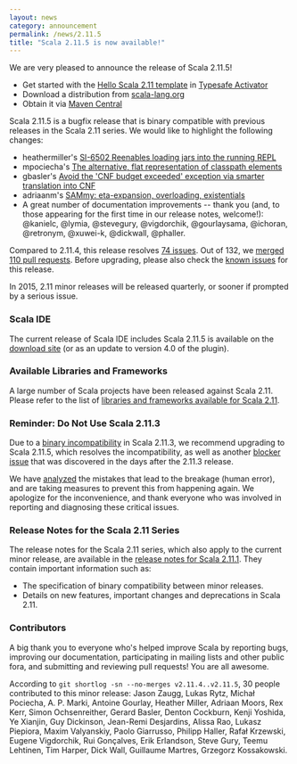 ```yaml
---
layout: news
category: announcement
permalink: /news/2.11.5
title: "Scala 2.11.5 is now available!"
---
```

We are very pleased to announce the release of Scala 2.11.5!

* Get started with the [Hello Scala 2.11 template](https://typesafe.com/activator/template/hello-scala-2_11) in [Typesafe Activator](https://typesafe.com/platform/getstarted)
* Download a distribution from [scala-lang.org](http://scala-lang.org/download/2.11.5.html)
* Obtain it via [Maven Central](http://search.maven.org/#search%7Cga%7C1%7Cg%3A%22org.scala-lang%22%20AND%20v%3A%222.11.5%22)

Scala 2.11.5 is a bugfix release that is binary compatible with previous releases in the Scala 2.11 series. We would like to highlight the following changes:

 - heathermiller's [SI-6502 Reenables loading jars into the running REPL](https://github.com/scala/scala/pull/4051)
 - mpociecha's [The alternative, flat representation of classpath elements](https://github.com/scala/scala/pull/4176)
 - gbasler's [Avoid the 'CNF budget exceeded' exception via smarter translation into CNF](https://github.com/scala/scala/pull/4078)
 - adriaanm's [SAMmy: eta-expansion, overloading, existentials](https://github.com/scala/scala/pull/4101)
 - A great number of documentation improvements -- thank you (and, to those appearing for the first time in our release notes, welcome!): @kanielc, @lymia, @stevegury, @vigdorchik, @gourlaysama, @ichoran, @retronym, @xuwei-k, @dickwall, @phaller.

Compared to 2.11.4, this release resolves [74 issues](https://issues.scala-lang.org/issues/?jql=project%20%3D%20SI%20AND%20resolution%20%3D%20Fixed%20AND%20fixVersion%20in%20%28%22Scala%202.11.5%22%29%20ORDER%20BY%20component%20ASC%2C%20priority%20DESC). Out of 132, we [merged 110 pull requests](https://github.com/scala/scala/pulls?q=is%3Apr+is%3Amerged+milestone%3A2.11.5). Before upgrading, please also check the [known issues](https://issues.scala-lang.org/issues/?jql=project%20%3D%20SI%20AND%20status%3Dopen%20AND%20affectedVersion%20%3D%20%22Scala%202.11.5%22%20and%20fixVersion%20%3E%3D%20%22Scala%202.11.5%22%20ORDER%20BY%20component%20ASC%2C%20priority%20DESC) for this release.

In 2015, 2.11 minor releases will be released quarterly, or sooner if prompted by a serious issue.

### Scala IDE
The current release of Scala IDE includes Scala 2.11.5 is available on the [download site](http://scala-ide.org/download/sdk.html) (or as an update to version 4.0 of the plugin).

### Available Libraries and Frameworks

A large number of Scala projects have been released against Scala 2.11. Please refer to the list of [libraries and frameworks available for Scala 2.11](https://github.com/scala/make-release-notes/blob/2.11.x/projects-2.11.md).

### Reminder: Do Not Use Scala 2.11.3
Due to a [binary incompatibility](https://issues.scala-lang.org/browse/SI-8899) in Scala 2.11.3, we recommend upgrading to Scala 2.11.5, which resolves the incompatibility, as well as another [blocker issue](https://issues.scala-lang.org/browse/SI-8900) that was discovered in the days after the 2.11.3 release.

We have [analyzed](https://groups.google.com/d/msg/scala-internals/SSD9BNJaFbU/rACBkHrs2JEJ) the mistakes that lead to the breakage (human error), and are taking measures to prevent this from happening again. We apologize for the inconvenience, and thank everyone who was involved in reporting and diagnosing these critical issues.

### Release Notes for the Scala 2.11 Series

The release notes for the Scala 2.11 series, which also apply to the current minor release, are available in the [release notes for Scala 2.11.1](http://scala-lang.org/news/2.11.1). They contain important information such as:

* The specification of binary compatibility between minor releases.
* Details on new features, important changes and deprecations in Scala 2.11.

### Contributors

A big thank you to everyone who's helped improve Scala by reporting bugs, improving our documentation, participating in mailing lists and other public fora, and submitting and reviewing pull requests! You are all awesome.

According to `git shortlog -sn --no-merges v2.11.4..v2.11.5`, 30 people contributed to this minor release:
Jason Zaugg, Lukas Rytz, Michał Pociecha, A. P. Marki, Antoine Gourlay, Heather Miller, Adriaan Moors, Rex Kerr, Simon Ochsenreither, Gerard Basler, Denton Cockburn, Kenji Yoshida, Ye Xianjin, Guy Dickinson, Jean-Remi Desjardins, Alissa Rao, Lukasz Piepiora, Maxim Valyanskiy, Paolo Giarrusso, Philipp Haller, Rafał Krzewski, Eugene Vigdorchik, Rui Gonçalves, Erik Erlandson, Steve Gury, Teemu Lehtinen, Tim Harper, Dick Wall, Guillaume Martres, Grzegorz Kossakowski.